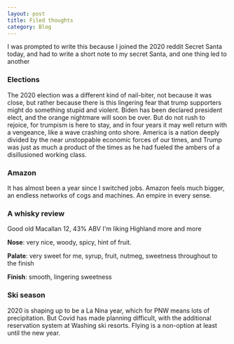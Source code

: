 ```yaml
---
layout: post
title: Filed thoughts
category: Blog
---
```


I was prompted to write this because I joined the 2020 reddit Secret Santa today, and had to write a short note to my secret Santa, and one thing led to another

### Elections

The 2020 election was a different kind of nail-biter, not because it was close, but rather because there is this lingering fear that trump supporters might do something stupid and violent. Biden has been declared president elect, and the orange nightmare will soon be over. But do not rush to rejoice, for trumpism is here to stay, and in four years it may well return with a vengeance, like a wave crashing onto shore. America is a nation deeply divided by the near unstoppable economic forces of our times, and Trump was just as much a product of the times as he had fueled the ambers of a disillusioned working class. 

<!--more-->

### Amazon

It has almost been a year since I switched jobs. Amazon feels much bigger, an endless networks of cogs and machines. An empire in every sense. 

### A whisky review

Good old Macallan 12, 43% ABV
I'm liking Highland more and more

**Nose**: very nice, woody, spicy, hint of fruit. 

**Palate**: very sweet for me, syrup, fruit, nutmeg, sweetness throughout to the finish

**Finish**: smooth, lingering sweetness

### Ski season

2020 is shaping up to be a La Nina year, which for PNW means lots of precipitation. But Covid has made planning difficult, with the additional reservation system at Washing ski resorts. Flying is a non-option at least until the new year. 

